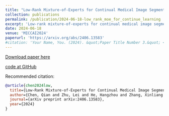 ```yaml
---
title: "Low-Rank Mixture-of-Experts for Continual Medical Image Segmentation (MICCAI 2024)"
collection: publications
permalink: /publication/2024-06-18-low_rank_moe_for_continue_learning
excerpt: 'Low-rank mixture-of-experts for continual medical image segmentation.'
date: 2024-06-18
venue: 'MICCAI2024'
paperurl: 'https://arxiv.org/abs/2406.13583'
#citation: 'Your Name, You. (2024). &quot;Paper Title Number 3.&quot; <i>GitHub Journal of Bugs</i>. 1(3).'
---
```


[Download paper here](https://arxiv.org/abs/2406.13583)

[code at GitHub](https://arxiv.org/abs/2406.13583)

Recommended citation: 

```bibtex
@article{chen2024low,
  title={Low-Rank Mixture-of-Experts for Continual Medical Image Segmentation},
  author={Chen, Qian and Zhu, Lei and He, Hangzhou and Zhang, Xinliang and Zeng, Shuang and Ren, Qiushi and Lu, Yanye},
  journal={arXiv preprint arXiv:2406.13583},
  year={2024}
}
```